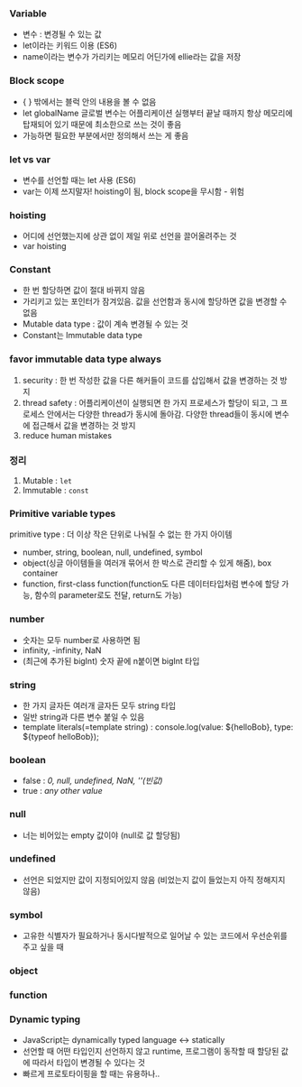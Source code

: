 ### Variable
- 변수 : 변경될 수 있는 값
- let이라는 키워드 이용 (ES6)
- name이라는 변수가 가리키는 메모리 어딘가에 ellie라는 값을 저장

### Block scope
- { } 밖에서는 블럭 안의 내용을 볼 수 없음
- let globalName 글로벌 변수는 어플리케이션 실행부터 끝날 때까지 항상 메모리에 탑재되어 있기 때문에 최소한으로 쓰는 것이 좋음
- 가능하면 필요한 부분에서만 정의해서 쓰는 게 좋음

### let vs var
- 변수를 선언할 때는 let 사용 (ES6)
- var는 이제 쓰지말자! hoisting이 됨, block scope을 무시함 - 위험

### hoisting
- 어디에 선언했는지에 상관 없이 제일 위로 선언을 끌어올려주는 것
- var hoisting

### Constant
- 한 번 할당하면 값이 절대 바뀌지 않음
- 가리키고 있는 포인터가 잠겨있음. 값을 선언함과 동시에 할당하면 값을 변경할 수 없음
- Mutable data type : 값이 계속 변경될 수 있는 것
- Constant는 Immutable data type

### favor immutable data type always
1. security : 한 번 작성한 값을 다른 해커들이 코드를 삽입해서 값을 변경하는 것 방지
2. thread safety : 어플리케이션이 실행되면 한 가지 프로세스가 할당이 되고, 그 프로세스 안에서는 다양한 thread가 동시에 돌아감. 다양한 thread들이 동시에 변수에 접근해서 값을 변경하는 것 방지
3. reduce human mistakes

### 정리
1. Mutable : `let`
2. Immutable : `const`

### Primitive variable types
primitive type : 더 이상 작은 단위로 나눠질 수 없는 한 가지 아이템

- number, string, boolean, null, undefined, symbol
- object(싱글 아이템들을 여러개 묶어서 한 박스로 관리할 수 있게 해줌), box container
- function, first-class function(function도 다른 데이터타입처럼 변수에 할당 가능, 함수의 parameter로도 전달, return도 가능)

### number
- 숫자는 모두 number로 사용하면 됨
- infinity, -infinity, NaN
- (최근에 추가된 bigInt) 숫자 끝에 n붙이면 bigInt 타입

### string
- 한 가지 글자든 여러개 글자든 모두 string 타입
- 일반  string과 다른 변수 붙일 수 있음
- template literals(=template string) : console.log(value: ${helloBob}, type: ${typeof helloBob});

### boolean
- false : *0, null, undefined, NaN, ''(빈값)*
- true : *any other value*

### null
- 너는 비어있는 empty 값이야 (null로 값 할당됨)

### undefined
- 선언은 되었지만 값이 지정되어있지 않음 (비었는지 값이 들었는지 아직 정해지지 않음)

### symbol
- 고유한 식별자가 필요하거나 동시다발적으로 일어날 수 있는 코드에서 우선순위를 주고 싶을 때

### object

### function

### Dynamic typing
- JavaScript는 dynamically typed language ↔ statically
- 선언할 때 어떤 타입인지 선언하지 않고 runtime, 프로그램이 동작할 때 할당된 값에 따라서 타입이 변경될 수 있다는 것
- 빠르게 프로토타이핑을 할 때는 유용하나..